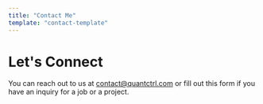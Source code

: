 ```yaml
---
title: "Contact Me"
template: "contact-template"
---
```


# Let's Connect

You can reach out to us at contact@quantctrl.com or fill out this form if you have an inquiry for a job or a project.
